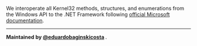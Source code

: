 We interoperate all Kernel32 methods, structures, and enumerations from the Windows API to the .NET Framework following [official Microsoft documentation](https://learn.microsoft.com/en-us/windows/console/console-reference).

---

<p>
  <b>
    Maintained by <a href="https://github.com/eduardobaginskicosta" alt="Eduardo Baginski Costa profile">@eduardobaginskicosta</a>
  </b>.
</p>
